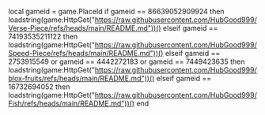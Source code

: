 local gameid = game.PlaceId
if gameid == 86639052909924 then
    loadstring(game:HttpGet("https://raw.githubusercontent.com/HubGood999/Verse-Piece/refs/heads/main/README.md"))()
elseif gameid == 74193535211122 then
    loadstring(game:HttpGet("https://raw.githubusercontent.com/HubGood999/Speed-Piece/refs/heads/main/README.md"))()
elseif gameid == 2753915549  or gameid == 4442272183  or gameid == 7449423635  then
    loadstring(game:HttpGet("https://raw.githubusercontent.com/HubGood999/blox-fruits/refs/heads/main/README.md"))()
elseif gameid == 16732694052 then
    loadstring(game:HttpGet("https://raw.githubusercontent.com/HubGood999/Fish/refs/heads/main/README.md"))()
end

